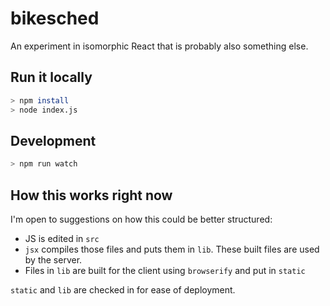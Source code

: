 # bikesched

An experiment in isomorphic React that is probably also something else.

## Run it locally

```sh
> npm install
> node index.js
```

## Development

```sh
> npm run watch
```

## How this works right now

I'm open to suggestions on how this could be better structured:

* JS is edited in `src`
* `jsx` compiles those files and puts them in `lib`. These built files are used by the server.
* Files in `lib` are built for the client using `browserify` and put in `static`

`static` and `lib` are checked in for ease of deployment.
